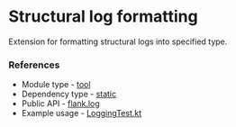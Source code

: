 # Structural log formatting

Extension for formatting structural logs into specified type.

### References

* Module type - [tool](../../../docs/architecture.md#tool)
* Dependency type - [static](../../../docs/architecture.md#static_dependencies)
* Public API - [flank.log](./src/main/kotlin/flank/log)
* Example usage - [LoggingTest.kt](./src/test/kotlin/flank/log/LoggingTest.kt)
